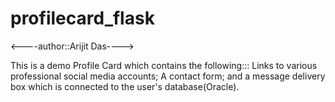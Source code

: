 # profilecard_flask
<----author::Arijit Das---->

This is a demo Profile Card which contains the following:::
Links to various professional social media accounts; A contact form; and a message delivery box which is connected to the user's database(Oracle).
